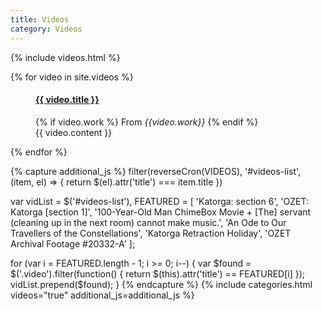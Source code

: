 ```yaml
---
title: Videos
category: Videos
---
```


{% include videos.html %}

<div id="videos-list">
  {% for video in site.videos %}
  <figure class="row video" title="{{video.title}}">
    <div class="vid-thumb col-sm-6 col-xs-12" data-video="https://www.youtube.com/embed/{{ video.videoid }}">
      <div style="background-image: url(https://i.ytimg.com/vi/{{ video.videoid }}/hqdefault.jpg)"></div>
    </div>
    <figcaption class="col-sm-6 col-xs-12">
      <h4><a href="https://youtu.be/{{video.videoid}}">{{ video.title }}</a></h4>
      {% if video.work %}
      <span>From <em>{{video.work}}</em></span>
      {% endif %}
      <div class="caption">
      {{ video.content }}
      </div>
      </figcaption>
  </figure>
  {% endfor %}
</div>


{% capture additional_js %}
  filter(reverseCron(VIDEOS), '#videos-list', (item, el) => {
    return $(el).attr('title') === item.title
  })

  var vidList = $('#videos-list'),
      FEATURED = [
        'Katorga: section 6',
        'OZET: Katorga [section 1]',
        '100-Year-Old Man ChimeBox Movie + [The] servant (cleaning up in the next room) cannot make music.',
        'An Ode to Our Travellers of the Constellations',
        'Katorga Retraction Holiday',
        'OZET Archival Footage #20332-A'
      ];

  for (var i = FEATURED.length - 1; i >= 0; i--) {
    var $found = $('.video').filter(function() {
      return $(this).attr('title') == FEATURED[i]
    });
    vidList.prepend($found);
  }
{% endcapture %}
{% include categories.html videos="true" additional_js=additional_js %}
